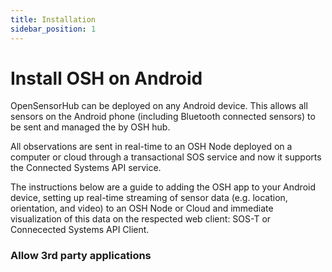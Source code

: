 ```yaml
---
title: Installation
sidebar_position: 1
---
```


# Install OSH on Android 

OpenSensorHub can be deployed on any Android device. This allows all sensors on the Android phone (including Bluetooth connected sensors) to be sent and managed the by OSH hub. 

All observations are sent in real-time to an OSH Node deployed on a computer or cloud through a transactional SOS service and now it supports the Connected Systems API service.

The instructions below are a guide to adding the OSH app to your Android device, setting up real-time streaming of sensor data (e.g. location, orientation, and video) to an OSH Node or Cloud and immediate visualization of this data on the respected web client: SOS-T or Connecected Systems API Client. 

### Allow 3rd party applications

